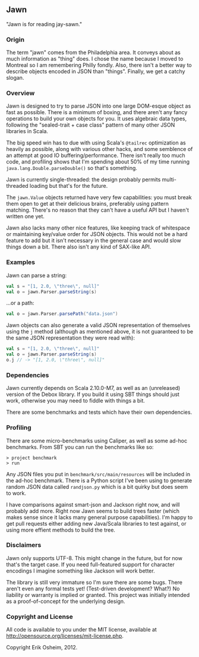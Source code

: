 ## Jawn

"Jawn is for reading jay-sawn."

### Origin

The term "jawn" comes from the Philadelphia area. It conveys about as much
information as "thing" does. I chose the name because I moved to Montreal so I
am remembering Philly fondly. Also, there isn't a better way to describe
objects encoded in JSON than "things". Finally, we get a catchy slogan.

### Overview

Jawn is designed to try to parse JSON into one large DOM-esque object as fast
as possible. There is a minimum of boxing, and there aren't any fancy
operations to build your own objects for you. It uses algebraic data types,
following the "sealed-trait + case class" pattern of many other JSON libraries
in Scala.

The big speed win has to due with using Scala's `@tailrec` optimization as
heavily as possible, along with various other hacks, and some semblence of an
attempt at good IO buffering/performance. There isn't really too much code,
and profiling shows that I'm spending about 50% of my time running
`java.lang.Double.parseDouble()` so that's something.

Jawn is currently single-threaded: the design probably permits multi-threaded
loading but that's for the future.

The `jawn.Value` objects returned have very few capabilities: you must break
them open to get at their delicious brains, preferably using pattern matching.
There's no reason that they can't have a useful API but I haven't written one
yet.

Jawn also lacks many other nice features, like keeping track of whitespace or
maintaining key/value order for JSON objects. This would not be a hard feature
to add but it isn't necessary in the general case and would slow things down a
bit. There also isn't any kind of SAX-like API.

### Examples

Jawn can parse a string:

```scala
val s = "[1, 2.0, \"three\", null]"
val o = jawn.Parser.parseString(s)
```

...or a path:

```scala
val o = jawn.Parser.parsePath("data.json")
```

Jawn objects can also generate a valid JSON representation of themselves using
the `j` method (although as mentioned above, it is not guaranteed to be the
same JSON representation they were read with):

```scala
val s = "[1, 2.0, \"three\", null]"
val o = jawn.Parser.parseString(s)
o.j // -> "[1, 2.0, \"three\", null]"
```

### Dependencies

Jawn currently depends on Scala 2.10.0-M7, as well as an (unreleased) version
of the Debox library. If you build it using SBT things should just work,
otherwise you may need to fiddle with things a bit.

There are some benchmarks and tests which have their own dependencies.

### Profiling

There are some micro-benchmarks using Caliper, as well as some ad-hoc
benchmarks. From SBT you can run the benchmarks like so:

```
> project benchmark
> run
```

Any JSON files you put in `benchmark/src/main/resources` will be included in
the ad-hoc benchmark. There is a Python script I've been using to generate
random JSON data called `randjson.py` which is a bit quirky but does seem to
work.

I have comparisons against smart-json and Jackson right now, and will probably
add more. Right now Jawn seems to build trees faster (which makes sense since
it lacks many general purpose capabilities). I'm happy to get pull requests
either adding new Java/Scala libraries to test against, or using more effient
methods to build the tree.

### Disclaimers

Jawn only supports UTF-8. This might change in the future, but for now that's
the target case. If you need full-featured support for character encodings I
imagine something like Jackson will work better.

The library is still very immature so I'm sure there are some bugs. There
aren't even any formal tests yet! (Test-driven development? What?) No
liability or warranty is implied or granted. This project was initially
intended as a proof-of-concept for the underlying design.

### Copyright and License

All code is available to you under the MIT license, available at
http://opensource.org/licenses/mit-license.php.

Copyright Erik Osheim, 2012.
